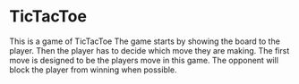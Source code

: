 # TicTacToe
This is a game of TicTacToe
The game starts by showing the board to the player. Then the player has to decide which move they are making. The first move is designed to be the players move in this game. The opponent will block the player from winning when possible.
